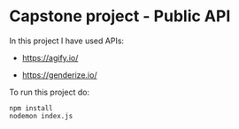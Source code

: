 # Capstone project - Public API

In this project I have used APIs:

- https://agify.io/

- https://genderize.io/

To run this project do:

```
npm install
nodemon index.js
```